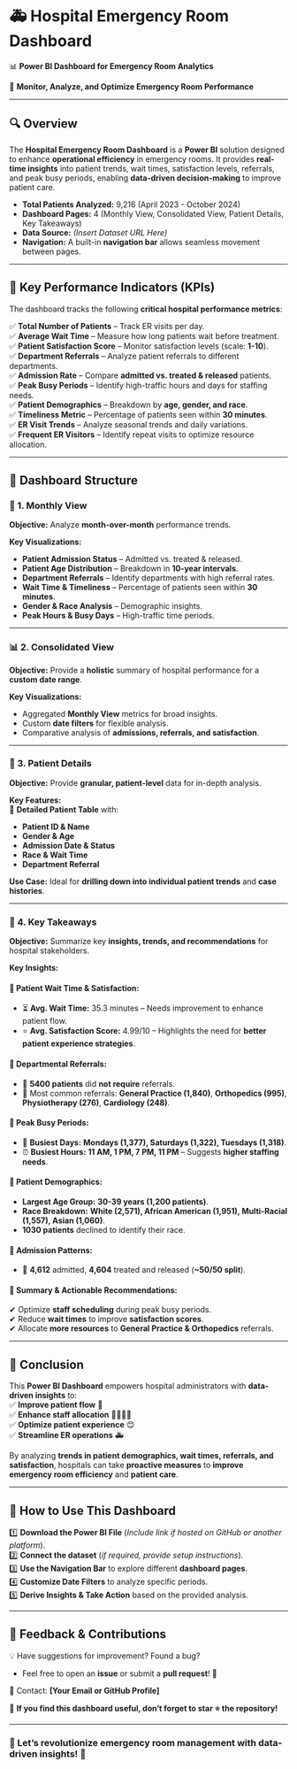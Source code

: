 # 🚑 Hospital Emergency Room Dashboard  

📊 **Power BI Dashboard for Emergency Room Analytics**  

📌 **Monitor, Analyze, and Optimize Emergency Room Performance**  

---

## 🔍 Overview  

The **Hospital Emergency Room Dashboard** is a **Power BI** solution designed to enhance **operational efficiency** in emergency rooms. It provides **real-time insights** into patient trends, wait times, satisfaction levels, referrals, and peak busy periods, enabling **data-driven decision-making** to improve patient care.  

- **Total Patients Analyzed:** 9,216 (April 2023 - October 2024)  
- **Dashboard Pages:** 4 (Monthly View, Consolidated View, Patient Details, Key Takeaways)  
- **Data Source:** *(Insert Dataset URL Here)*  
- **Navigation:** A built-in **navigation bar** allows seamless movement between pages.  

---

## 🚀 Key Performance Indicators (KPIs)  

The dashboard tracks the following **critical hospital performance metrics**:  

✅ **Total Number of Patients** – Track ER visits per day.  
✅ **Average Wait Time** – Measure how long patients wait before treatment.  
✅ **Patient Satisfaction Score** – Monitor satisfaction levels (scale: **1-10**).  
✅ **Department Referrals** – Analyze patient referrals to different departments.  
✅ **Admission Rate** – Compare **admitted vs. treated & released** patients.  
✅ **Peak Busy Periods** – Identify high-traffic hours and days for staffing needs.  
✅ **Patient Demographics** – Breakdown by **age, gender, and race**.  
✅ **Timeliness Metric** – Percentage of patients seen within **30 minutes**.  
✅ **ER Visit Trends** – Analyze seasonal trends and daily variations.  
✅ **Frequent ER Visitors** – Identify repeat visits to optimize resource allocation.  

---

## 🏥 Dashboard Structure  

### 📅 1. Monthly View  
**Objective:** Analyze **month-over-month** performance trends.  

**Key Visualizations:**  
- **Patient Admission Status** – Admitted vs. treated & released.  
- **Patient Age Distribution** – Breakdown in **10-year intervals**.  
- **Department Referrals** – Identify departments with high referral rates.  
- **Wait Time & Timeliness** – Percentage of patients seen within **30 minutes**.  
- **Gender & Race Analysis** – Demographic insights.  
- **Peak Hours & Busy Days** – High-traffic time periods.  

---

### 📊 2. Consolidated View  
**Objective:** Provide a **holistic** summary of hospital performance for a **custom date range**.  

**Key Visualizations:**  
- Aggregated **Monthly View** metrics for broad insights.  
- Custom **date filters** for flexible analysis.  
- Comparative analysis of **admissions, referrals, and satisfaction**.  

---

### 📝 3. Patient Details  
**Objective:** Provide **granular, patient-level** data for in-depth analysis.  

**Key Features:**  
🔹 **Detailed Patient Table** with:  
   - **Patient ID & Name**  
   - **Gender & Age**  
   - **Admission Date & Status**  
   - **Race & Wait Time**  
   - **Department Referral**  

**Use Case:** Ideal for **drilling down into individual patient trends** and **case histories**.  

---

### 📢 4. Key Takeaways  
**Objective:** Summarize key **insights, trends, and recommendations** for hospital stakeholders.  

**Key Insights:**  

#### 📌 Patient Wait Time & Satisfaction:  
- ⏳ **Avg. Wait Time:** 35.3 minutes – Needs improvement to enhance patient flow.  
- ⭐ **Avg. Satisfaction Score:** 4.99/10 – Highlights the need for **better patient experience strategies**.  

#### 📌 Departmental Referrals:  
- 🔹 **5400 patients** did **not require** referrals.  
- 🔹 Most common referrals: **General Practice (1,840)**, **Orthopedics (995)**, **Physiotherapy (276)**, **Cardiology (248)**.  

#### 📌 Peak Busy Periods:  
- 📅 **Busiest Days:** **Mondays (1,377), Saturdays (1,322), Tuesdays (1,318)**.  
- ⏰ **Busiest Hours:** **11 AM, 1 PM, 7 PM, 11 PM** – Suggests **higher staffing needs**.  

#### 📌 Patient Demographics:  
- **Largest Age Group:** **30-39 years (1,200 patients)**.  
- **Race Breakdown:** **White (2,571), African American (1,951), Multi-Racial (1,557), Asian (1,060)**.  
- **1030 patients** declined to identify their race.  

#### 📌 Admission Patterns:  
- 🔹 **4,612** admitted, **4,604** treated and released (**~50/50 split**).  

#### 📌 Summary & Actionable Recommendations:  
✔ Optimize **staff scheduling** during peak busy periods.  
✔ Reduce **wait times** to improve **satisfaction scores**.  
✔ Allocate **more resources** to **General Practice & Orthopedics** referrals.  

---

## 📌 Conclusion  
This **Power BI Dashboard** empowers hospital administrators with **data-driven insights** to:  
✅ **Improve patient flow** 🔄  
✅ **Enhance staff allocation** 👩‍⚕️👨‍⚕️  
✅ **Optimize patient experience** 😊  
✅ **Streamline ER operations** 🚑  

By analyzing **trends in patient demographics, wait times, referrals, and satisfaction**, hospitals can take **proactive measures** to **improve emergency room efficiency** and **patient care**.  

---

## 🔗 How to Use This Dashboard  

1️⃣ **Download the Power BI File** (*Include link if hosted on GitHub or another platform*).  
2️⃣ **Connect the dataset** (*if required, provide setup instructions*).  
3️⃣ **Use the Navigation Bar** to explore different **dashboard pages**.  
4️⃣ **Customize Date Filters** to analyze specific periods.  
5️⃣ **Derive Insights & Take Action** based on the provided analysis.  

---

## 📩 Feedback & Contributions  

💡 Have suggestions for improvement? Found a bug?  
- Feel free to open an **issue** or submit a **pull request**! 🚀  

📧 Contact: **[Your Email or GitHub Profile]**  

🌟 **If you find this dashboard useful, don’t forget to star ⭐ the repository!**  

---

### 🚀 Let’s revolutionize emergency room management with data-driven insights! 🚀  
